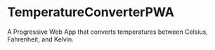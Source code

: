 # TemperatureConverterPWA
A Progressive Web App that converts temperatures between Celsius, Fahrenheit, and Kelvin.
